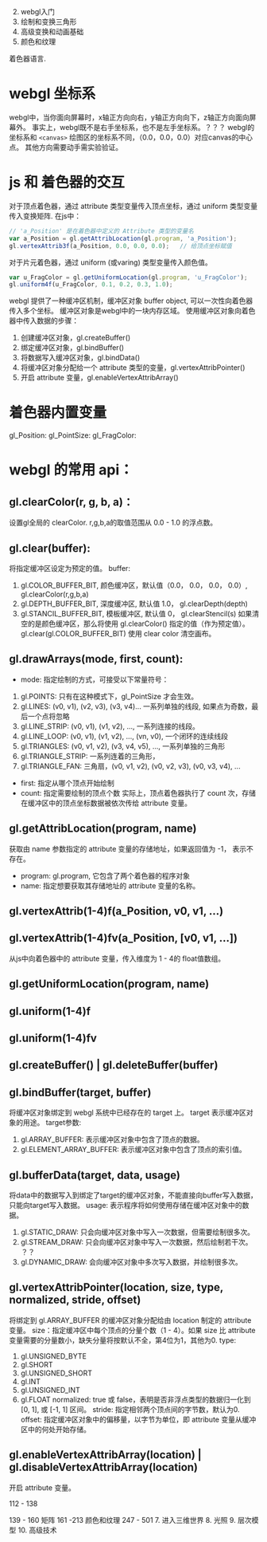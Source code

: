 

2. webgl入门
3. 绘制和变换三角形
4. 高级变换和动画基础
5. 颜色和纹理



着色器语言.


# webgl 坐标系
webgl中，当你面向屏幕时，x轴正方向向右，y轴正方向向下，z轴正方向面向屏幕外。
事实上，webgl既不是右手坐标系，也不是左手坐标系。？？？
webgl的坐标系和 `<canvas>` 绘图区的坐标系不同，（0.0，0.0，0.0）对应canvas的中心点。
其他方向需要动手需实验验证。

# js 和 着色器的交互
对于顶点着色器，通过 attribute 类型变量传入顶点坐标，通过 uniform 类型变量传入变换矩阵.
在js中：
```js
// 'a_Position' 是在着色器中定义的 Attribute 类型的变量名
var a_Position = gl.getAttribLocation(gl.program, 'a_Position');    
gl.vertexAttrib3f(a_Position, 0.0, 0.0, 0.0);   // 给顶点坐标赋值
```
对于片元着色器，通过 uniform (或varing) 类型变量传入颜色值。
```js
var u_FragColor = gl.getUniformLocation(gl.program, 'u_FragColor');
gl.uniform4f(u_FragColor, 0.1, 0.2, 0.3, 1.0);
```
webgl 提供了一种缓冲区机制，缓冲区对象 buffer object, 可以一次性向着色器传入多个坐标。
缓冲区对象是webgl中的一块内存区域。
使用缓冲区对象向着色器中传入数据的步骤：
1. 创建缓冲区对象，gl.createBuffer()
2. 绑定缓冲区对象，gl.bindBuffer()
3. 将数据写入缓冲区对象，gl.bindData()
4. 将缓冲区对象分配给一个 attribute 类型的变量，gl.vertexAttribPointer()
5. 开启 attribute 变量，gl.enableVertexAttribArray()



# 着色器内置变量
gl_Position:
gl_PointSize:
gl_FragColor:


# webgl 的常用 api：
## gl.clearColor(r, g, b, a)：
设置gl全局的 clearColor. r,g,b,a的取值范围从 0.0 - 1.0 的浮点数。
## gl.clear(buffer):
将指定缓冲区设定为预定的值。
buffer:
1. gl.COLOR_BUFFER_BIT, 颜色缓冲区，默认值（0.0， 0.0， 0.0， 0.0）, gl.clearColor(r,g,b,a)
2. gl.DEPTH_BUFFER_BIT, 深度缓冲区, 默认值 1.0， gl.clearDepth(depth)
3. gl.STANCIL_BUFFER_BIT, 模板缓冲区, 默认值 0， gl.clearStencil(s) 
如果清空的是颜色缓冲区，那么将使用 gl.clearColor() 指定的值（作为预定值）。
gl.clear(gl.COLOR_BUFFER_BIT) 使用 clear color 清空画布。
## gl.drawArrays(mode, first, count):
* mode: 指定绘制的方式，可接受以下常量符号：
1. gl.POINTS: 只有在这种模式下，gl_PointSize 才会生效。
2. gl.LINES: (v0, v1), (v2, v3), (v3, v4)... 一系列单独的线段, 如果点为奇数，最后一个点将忽略
3. gl.LINE_STRIP: (v0, v1), (v1, v2), ..., 一系列连接的线段。
4. gl.LINE_LOOP: (v0, v1), (v1, v2), ..., (vn, v0), 一个闭环的连续线段
5. gl.TRIANGLES: (v0, v1, v2), (v3, v4, v5), ..., 一系列单独的三角形
6. gl.TRIANGLE_STRIP: 一系列连着的三角形，
7. gl.TRIANGLE_FAN: 三角扇，(v0, v1, v2), (v0, v2, v3), (v0, v3, v4), ...
* first: 指定从哪个顶点开始绘制
* count: 指定需要绘制的顶点个数
实际上，顶点着色器执行了 count 次，存储在缓冲区中的顶点坐标数据被依次传给 attribute 变量。
## gl.getAttribLocation(program, name)
获取由 name 参数指定的 attribute 变量的存储地址，如果返回值为 -1， 表示不存在。
* program: gl.program, 它包含了两个着色器的程序对象
* name: 指定想要获取其存储地址的 attribute 变量的名称。
## gl.vertexAttrib(1-4)f(a_Position, v0, v1, ...)
## gl.vertexAttrib(1-4)fv(a_Position, [v0, v1, ...])
从js中向着色器中的 attribute 变量，传入维度为 1 - 4的 float值数组。
## gl.getUniformLocation(program, name)
## gl.uniform(1-4)f
## gl.uniform(1-4)fv
## gl.createBuffer() | gl.deleteBuffer(buffer)
## gl.bindBuffer(target, buffer)
将缓冲区对象绑定到 webgl 系统中已经存在的 target 上。 target 表示缓冲区对象的用途。
target参数:
1. gl.ARRAY_BUFFER: 表示缓冲区对象中包含了顶点的数据。
2. gl.ELEMENT_ARRAY_BUFFER: 表示缓冲区对象中包含了顶点的索引值。
## gl.bufferData(target, data, usage)
将data中的数据写入到绑定了target的缓冲区对象，不能直接向buffer写入数据，只能向target写入数据。
usage: 表示程序将如何使用存储在缓冲区对象中的数据。
1. gl.STATIC_DRAW: 只会向缓冲区对象中写入一次数据，但需要绘制很多次。
2. gl.STREAM_DRAW: 只会向缓冲区对象中写入一次数据，然后绘制若干次。 ？？
3. gl.DYNAMIC_DRAW: 会向缓冲区对象中多次写入数据，并绘制很多次。
## gl.vertexAttribPointer(location, size, type, normalized, stride, offset)
将绑定到 gl.ARRAY_BUFFER 的缓冲区对象分配给由 location 制定的 attribute 变量。
size：指定缓冲区中每个顶点的分量个数（1 - 4）。如果 size 比 attribute 变量需要的分量数小，缺失分量将按默认不全，第4位为1，其他为0.
type: 
1. gl.UNSIGNED_BYTE
2. gl.SHORT
3. gl.UNSIGNED_SHORT
4. gl.INT
5. gl.UNSIGNED_INT
6. gl.FLOAT
normalized: true 或 false，表明是否非浮点类型的数据归一化到 [0, 1], 或 [-1, 1] 区间。
stride: 指定相邻两个顶点间的字节数，默认为0.
offset: 指定缓冲区对象中的偏移量，以字节为单位，即 attribute 变量从缓冲区中的何处开始存储。
## gl.enableVertexAttribArray(location) | gl.disableVertexAttribArray(location)
开启 attribute 变量。



112 - 138 



139 - 160 矩阵
161 -213 颜色和纹理
247 - 501 
7. 进入三维世界
8. 光照
9. 层次模型
10. 高级技术


